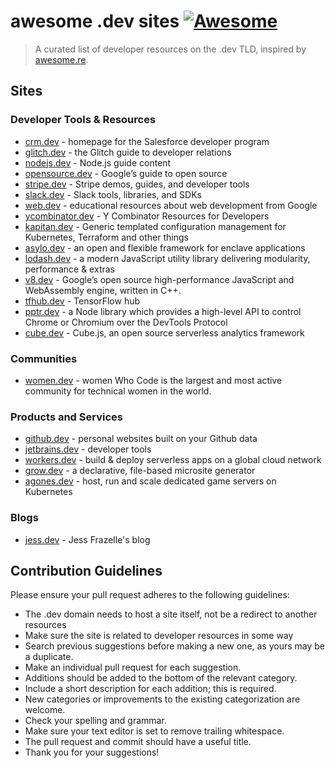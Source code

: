 # awesome .dev sites [![Awesome](https://cdn.rawgit.com/sindresorhus/awesome/d7305f38d29fed78fa85652e3a63e154dd8e8829/media/badge.svg)](https://github.com/sindresorhus/awesome)

> A curated list of developer resources on the .dev TLD, inspired by [awesome.re](http://awesome.re).

## Sites

### Developer Tools & Resources

- [crm.dev](https://crm.dev) - homepage for the Salesforce developer program
- [glitch.dev](https://glitch.dev/) - the Glitch guide to developer relations
- [nodejs.dev](https://nodejs.dev/) - Node.js guide content
- [opensource.dev](https://opensource.dev/) - Google’s guide to open source
- [stripe.dev](https://stripe.dev/) - Stripe demos, guides, and developer tools
- [slack.dev](https://slack.dev/) - Slack tools, libraries, and SDKs
- [web.dev](https://web.dev/) - educational resources about web development from Google
- [ycombinator.dev](https://ycombinator.dev/) - Y Combinator Resources for Developers
- [kapitan.dev](https://kapitan.dev/) - Generic templated configuration management for Kubernetes, Terraform and other things
- [asylo.dev](https://asylo.dev/) - an open and flexible framework for enclave applications
- [lodash.dev](https://lodash.dev/) - a modern JavaScript utility library delivering modularity, performance & extras
- [v8.dev](https://v8.dev/) - Google’s open source high-performance JavaScript and WebAssembly engine, written in C++. 
- [tfhub.dev](https://tfhub.dev/) - TensorFlow hub
- [pptr.dev](https://pptr.dev/) - a Node library which provides a high-level API to control Chrome or Chromium over the DevTools Protocol
- [cube.dev](https://cube.dev/) - Cube.js, an open source serverless analytics framework


### Communities

- [women.dev](https://women.dev/) - women Who Code is the largest and most active community for technical women in the world.


### Products and Services

- [github.dev](https://github.dev/) - personal websites built on your Github data
- [jetbrains.dev](https://jetbrains.dev/) - developer tools
- [workers.dev](https://workers.dev/) - build & deploy serverless apps on a global cloud network
- [grow.dev](https://grow.dev/) - a declarative, file-based microsite generator
- [agones.dev](https://agones.dev/) - host, run and scale dedicated game servers on Kubernetes

### Blogs

- [jess.dev](https://jess.dev/) - Jess Frazelle's blog

## Contribution Guidelines

Please ensure your pull request adheres to the following guidelines:

- The .dev domain needs to host a site itself, not be a redirect to another resources
- Make sure the site is related to developer resources in some way
- Search previous suggestions before making a new one, as yours may be a duplicate.
- Make an individual pull request for each suggestion.
- Additions should be added to the bottom of the relevant category.
- Include a short description for each addition; this is required.
- New categories or improvements to the existing categorization are welcome.
- Check your spelling and grammar.
- Make sure your text editor is set to remove trailing whitespace.
- The pull request and commit should have a useful title.
- Thank you for your suggestions!
